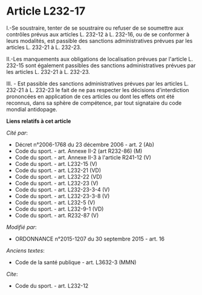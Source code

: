 # Article L232-17

I.-Se soustraire, tenter de se soustraire ou refuser de se soumettre aux contrôles prévus aux articles L. 232-12 à L. 232-16,
ou de se conformer à leurs modalités, est passible des sanctions administratives prévues par les articles L. 232-21 à L.
232-23.

II.-Les manquements aux obligations de localisation prévues par l'article L. 232-15 sont également passibles des sanctions
administratives prévues par les articles L. 232-21 à L. 232-23.

III. - Est passible des sanctions administratives prévues par les articles L. 232-21 à L. 232-23 le fait de ne pas respecter
les décisions d'interdiction prononcées en application de ces articles ou dont les effets ont été reconnus, dans sa sphère de
compétence, par tout signataire du code mondial antidopage.

**Liens relatifs à cet article**

_Cité par_:

  - Décret n°2006-1768 du 23 décembre 2006 - art. 2 (Ab)
  - Code du sport. - art. Annexe II-2 (art R232-86) (M)
  - Code du sport. - art. Annexe II-3 à l'article R241-12 (V)
  - Code du sport. - art. L232-15 (V)
  - Code du sport. - art. L232-21 (VD)
  - Code du sport. - art. L232-22 (VD)
  - Code du sport. - art. L232-23 (V)
  - Code du sport. - art. L232-23-3-4 (V)
  - Code du sport. - art. L232-23-3-8 (V)
  - Code du sport. - art. L232-5 (V)
  - Code du sport. - art. L232-9-1 (VD)
  - Code du sport. - art. R232-87 (V)

_Modifié par_:

  - ORDONNANCE n°2015-1207 du 30 septembre 2015 - art. 16

_Anciens textes_:

  - Code de la santé publique - art. L3632-3 (MMN)

_Cite_:

  - Code du sport. - art. L232-12
